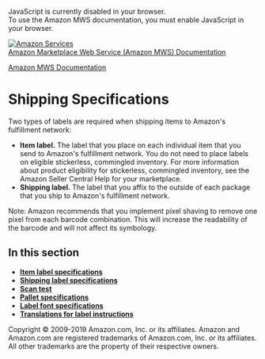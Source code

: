 <div id="MWSDX_noscript">

JavaScript is currently disabled in your browser.  
To use the Amazon MWS documentation, you must enable JavaScript in your
browser.

</div>

<div id="MWSDX_divtop">

[![Amazon
Services](https://images-na.ssl-images-amazon.com/images/G/08/mwsportal/fr_FR/amazonservices.gif
"Amazon Services")](http://services.amazon.fr)  
<span id="MWSDX_titlebar">[Amazon Marketplace Web Service (Amazon MWS)
Documentation](https://developer.amazonservices.fr/gp/mws/docs.html)</span>

</div>

<div id="MWSDX_divbottom">

<div id="MWSDX_divleft">

<div id="MWSDX_toc">

</div>

</div>

<div id="MWSDX_divright">

<div id="MWSDX_content">

<span id="MWSDX_breadcrumbs">[Amazon MWS
Documentation](https://developer.amazonservices.fr/gp/mws/docs.html)</span>

<div id="FBAGuide_Specs" class="nested0">

# Shipping Specifications

<div class="body">

Two types of labels are required when shipping items to
<span class="ph">Amazon's fulfillment network</span>:

  - **Item label.** The label that you place on each individual item
    that you send to <span class="ph">Amazon's fulfillment
    network</span>. You do not need to place labels on eligible
    stickerless, commingled inventory. For more information about
    product eligibility for stickerless, commingled inventory, see the
    Amazon Seller Central Help for your marketplace.
  - **Shipping label.** The label that you affix to the outside of each
    package that you ship to <span class="ph">Amazon's fulfillment
    network</span>.

<div class="note note">

<span class="notetitle">Note:</span> Amazon recommends that you
implement pixel shaving to remove one pixel from each barcode
combination. This will increase the readability of the barcode and will
not affect its symbology.

</div>

</div>

<div class="related-links">

## In this section

  - **[Item label
    specifications](../fba_guide/FBAGuide_ItemLabelSpec.md)**  
  - **[Shipping label
    specifications](../fba_guide/FBAGuide_ShipLabelSpec.md)**  
  - **[Scan test](../fba_guide/FBAGuide_ScanTest.md)**  
  - **[Pallet specifications](../fba_guide/FBAGuide_PalletSpec.md)**  
  - **[Label font
    specifications](../fba_guide/FBAGuide_LabelFontSpec.md)**  
  - **[Translations for label
    instructions](../fba_guide/FBAGuide_TranslateLabelInst.md)**  

</div>

</div>

<div id="MWSDX_footer">

Copyright © 2009-2019 Amazon.com, Inc. or its affiliates. Amazon and
Amazon.com are registered trademarks of Amazon.com, Inc. or its
affiliates. All other trademarks are the property of their respective
owners.

</div>

</div>

</div>

<div style="clear: both;">

</div>

</div>
